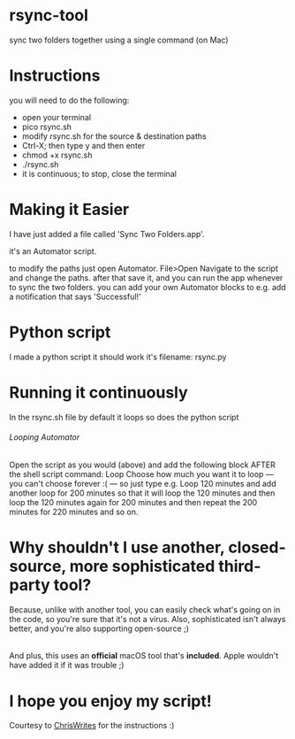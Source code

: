 # rsync-tool
 sync two folders together using a single command (on Mac)
 
# Instructions
 you will need to do the following:
 
- open your terminal
- pico rsync.sh
- modify rsync.sh for the source & destination paths
- Ctrl-X; then type y and then enter
- chmod +x rsync.sh
- ./rsync.sh
- it is continuous; to stop, close the terminal


# Making it Easier
 I have just added a file called 'Sync Two Folders.app'. 
 
 it's an Automator script. 
 
 to modify the paths just open Automator. File>Open
 Navigate to the script and change the paths. 
 after that save it,
 and you can run the app whenever to sync the two folders. 
 you can add your own Automator blocks to e.g. add a notification that says 'Successful!'
 
 
# Python script
 I made a python script
 it should work
 it's filename:
	rsync.py

# Running it continuously
In the rsync.sh file by default it loops
so does the python script


###### Looping Automator
Open the script as you would (above) and add the following block AFTER the shell script command:
Loop
Choose how much you want it to loop — you can't choose forever :( — so just type e.g. Loop 120 minutes and add another loop for 200 minutes 
so that it will loop the 120 minutes and then loop the 120 minutes again for 200 minutes and then repeat the 200 minutes for 220 minutes and so on. 

# Why shouldn't I use another, closed-source, more sophisticated third-party tool?
Because, unlike with another tool, you can easily check what's going on in the code, so you're sure that it's not a virus. Also, sophisticated isn't always better, and you're also supporting open-source ;) 
######
And plus, this uses an **official** macOS tool that's **included**. Apple wouldn't have added it if it was trouble ;)

# I hope you enjoy my script!
Courtesy to [ChrisWrites](https://www.chriswrites.com/how-to-sync-files-and-folders-on-the-mac/) for the instructions :)

